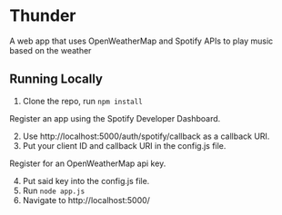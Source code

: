 # Thunder

A web app that uses OpenWeatherMap and Spotify APIs to play music based on the weather

## Running Locally

1. Clone the repo, run `npm install`

Register an app using the Spotify Developer Dashboard.

2. Use http://localhost:5000/auth/spotify/callback as a callback URI.
3. Put your client ID and callback URI in the config.js file.

Register for an OpenWeatherMap api key.

4. Put said key into the config.js file.
5. Run `node app.js`
6. Navigate to http://localhost:5000/








